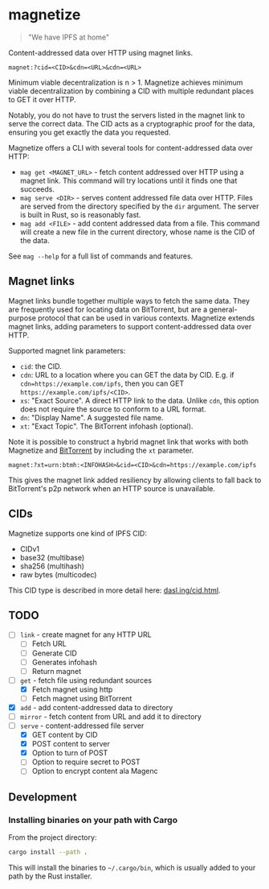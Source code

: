 # magnetize

> "We have IPFS at home"

Content-addressed data over HTTP using magnet links.

```url
magnet:?cid=<CID>&cdn=<URL>&cdn=<URL>
```

Minimum viable decentralization is n > 1. Magnetize achieves minimum viable decentralization by combining a CID with multiple redundant places to GET it over HTTP.

Notably, you do not have to trust the servers listed in the magnet link to serve the correct data. The CID acts as a cryptographic proof for the data, ensuring you get exactly the data you requested.

Magnetize offers a CLI with several tools for content-addressed data over HTTP:

- `mag get <MAGNET_URL>` - fetch content addressed over HTTP using a magnet link. This command will try locations until it finds one that succeeds.
- `mag serve <DIR>` - serves content addressed file data over HTTP. Files are served from the directory specified by the `dir` argument. The server is built in Rust, so is reasonably fast.
- `mag add <FILE>` - add content addressed data from a file. This command will create a new file in the current directory, whose name is the CID of the data.

See `mag --help` for a full list of commands and features.

## Magnet links

Magnet links bundle together multiple ways to fetch the same data. They are frequently used for locating data on BitTorrent, but are a general-purpose protocol that can be used in various contexts. Magnetize extends magnet links, adding parameters to support content-addressed data over HTTP.

Supported magnet link parameters:

- `cid`: the CID.
- `cdn`: URL to a location where you can GET the data by CID. E.g. if `cdn=https://example.com/ipfs`, then you can GET `https://example.com/ipfs/<CID>`.
- `xs`: "Exact Source". A direct HTTP link to the data. Unlike `cdn`, this option does not require the source to conform to a URL format.
- `dn`: "Display Name". A suggested file name.
- `xt`: "Exact Topic". The BitTorrent infohash (optional).

Note it is possible to construct a hybrid magnet link that works with both Magnetize and [BitTorrent](https://blog.libtorrent.org/2020/09/bittorrent-v2/) by including the `xt` parameter.

```url
magnet:?xt=urn:btmh:<INFOHASH>&cid=<CID>&cdn=https://example.com/ipfs
```

This gives the magnet link added resiliency by allowing clients to fall back to BitTorrent's p2p network when an HTTP source is unavailable.

## CIDs

Magnetize supports one kind of IPFS CID:

- CIDv1
- base32 (multibase)
- sha256 (multihash)
- raw bytes (multicodec)

This CID type is described in more detail here: [dasl.ing/cid.html](dasl.ing/cid.html).

## TODO

- [ ] `link` - create magnet for any HTTP URL
  - [ ] Fetch URL
  - [ ] Generate CID
  - [ ] Generates infohash
  - [ ] Return magnet
- [ ] `get` - fetch file using redundant sources
  - [x] Fetch magnet using http
  - [ ] Fetch magnet using BitTorrent
- [x] `add` - add content-addressed data to directory
- [ ] `mirror` - fetch content from URL and add it to directory
- [ ] `serve` - content-addressed file server
  - [x] GET content by CID
  - [x] POST content to server
  - [x] Option to turn of POST
  - [ ] Option to require secret to POST
  - [ ] Option to encrypt content ala Magenc

## Development

### Installing binaries on your path with Cargo

From the project directory:

```bash
cargo install --path .
```

This will install the binaries to `~/.cargo/bin`, which is usually added to your path by the Rust installer.
